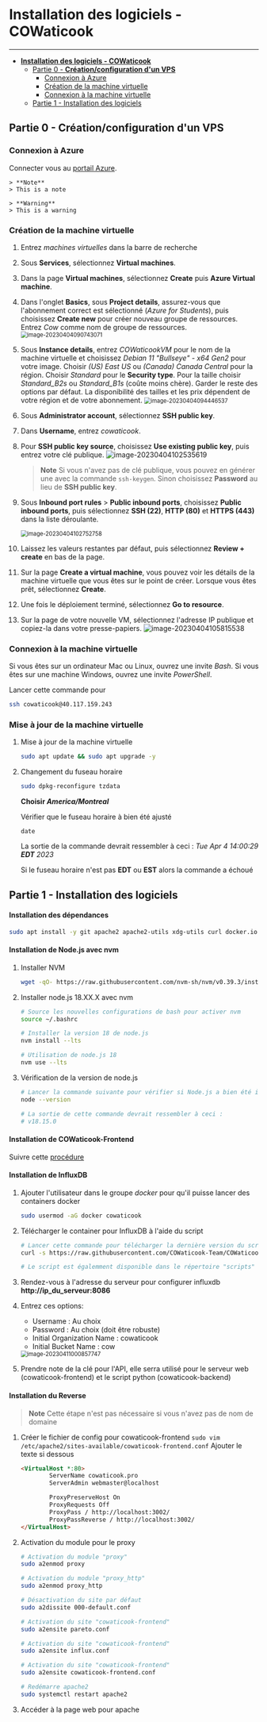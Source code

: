  

# **Installation des logiciels - COWaticook**

---------

<!--ts-->
* [<strong>Installation des logiciels - COWaticook</strong>](#installation-des-logiciels---cowaticook)
   * [Partie 0 - <strong>Création/configuration d'un VPS</strong>](#partie-0---créationconfiguration-dun-vpsi)
      * [Connexion à Azure](#connexion-à-azure)
      * [Création de la machine virtuelle](#création-de-la-machine-virtuelle)
      * [Connexion à la machine virtuelle](#connexion-à-la-machine-virtuelle)
   * [Partie 1 - Installation des logiciels](#partie-1---installation-des-logiciels)

<!--te-->

## Partie 0 - **Création/configuration d'un VPS**

### Connexion à Azure

Connecter vous au [portail Azure](https://portal.azure.com).

```
> **Note**
> This is a note

> **Warning**
> This is a warning
```
### Création de la machine virtuelle

1. Entrez *machines virtuelles* dans la barre de recherche

2. Sous **Services**, sélectionnez **Virtual machines**.

3. Dans la page **Virtual machines**, sélectionnez **Create** puis **Azure Virtual machine**.

4. Dans l'onglet **Basics**, sous **Project details**, assurez-vous que l'abonnement correct est sélectionné (*Azure for Students*), puis choisissez **Create new** pour créer nouveau groupe de ressources.  Entrez *Cow* comme nom de groupe de ressources.
   <img src="./assets/images/image-20230404090743071.png" alt="image-20230404090743071" style="zoom:80%;" />

5. Sous **Instance details**, entrez *COWaticookVM* pour le nom de la machine virtuelle et choisissez *Debian 11 "Bullseye" - x64 Gen2* pour votre image. Choisir *(US) East US* ou *(Canada) Canada Central* pour la région. Choisir *Standard* pour le **Security type**. Pour la taille choisir *Standard_B2s* ou *Standard_B1s* (coûte moins chère). Garder le reste des options par défaut.  La disponibilité des tailles et les prix dépendent de votre région et de votre abonnement.
   <img src="./assets/images/image-20230404094446537.png" alt="image-20230404094446537" style="zoom:80%;" />

6. Sous **Administrator account**, sélectionnez **SSH public key**.

7. Dans **Username**, entrez *cowaticook*.

8. Pour **SSH public key source**, choisissez **Use existing public key**, puis entrez votre clé publique.
   ![image-20230404102535619](./assets/images/image-20230404102535619.png)

   > **Note**
   > Si vous n'avez pas de clé publique, vous pouvez en générer une avec la commande `ssh-keygen`. Sinon choisissez **Password** au lieu de **SSH public key**.

9. Sous **Inbound port rules** > **Public inbound ports**, choisissez **Public inbound ports**, puis sélectionnez **SSH (22)**, **HTTP (80)** et **HTTPS (443)** dans la liste déroulante.
   
   <img src="./assets/images/image-20230404102752758.png" alt="image-20230404102752758" style="zoom:80%;" />
   
10. Laissez les valeurs restantes par défaut, puis sélectionnez **Review + create** en bas de la page.

11. Sur la page **Create a virtual machine**, vous pouvez voir les détails de la machine virtuelle que vous êtes sur le point de créer.  Lorsque vous êtes prêt, sélectionnez **Create**.

12. Une fois le déploiement terminé, sélectionnez **Go to resource**.

13. Sur la page de votre nouvelle VM, sélectionnez l'adresse IP publique et copiez-la dans votre presse-papiers.
    <img src="./assets/images/image-20230404105815538.png" alt="image-20230404105815538" style="zoom:100%;" />

### Connexion à la machine virtuelle

Si vous êtes sur un ordinateur Mac ou Linux, ouvrez une invite *Bash*. Si vous êtes sur une machine Windows, ouvrez une invite *PowerShell*.

Lancer cette commande pour

   ```bash
   ssh cowaticook@40.117.159.243
   ```

### Mise à jour de la machine virtuelle

1. Mise à jour de la machine virtuelle
   ```bash
   sudo apt update && sudo apt upgrade -y
   ```

2. Changement du fuseau horaire

   ```bash
   sudo dpkg-reconfigure tzdata
   ```

   **Choisir *America/Montreal***

   Vérifier que le fuseau horaire à bien été ajusté 

   ```
   date
   ```

   La sortie de la commande devrait ressembler à ceci : *Tue Apr  4 14:00:29 **EDT** 2023*

   Si le fuseau horaire n'est pas **EDT** ou **EST** alors la commande a échoué

## Partie 1 - Installation des logiciels

#### Installation des dépendances

```bash
sudo apt install -y git apache2 apache2-utils xdg-utils curl docker.io docker-clean docker-compose docker-registry python3-docker python3-certbot-apache certbot wget
```

#### Installation de Node.js avec nvm

1. Installer NVM

   ```bash
   wget -qO- https://raw.githubusercontent.com/nvm-sh/nvm/v0.39.3/install.sh | bash
   ```

2. Installer node.js 18.XX.X avec nvm

   ```bash
   # Source les nouvelles configurations de bash pour activer nvm
   source ~/.bashrc
   
   # Installer la version 18 de node.js
   nvm install --lts
   
   # Utilisation de node.js 18
   nvm use --lts
   ```

3. Vérification de la version de node.js
   ```bash
   # Lancer la commande suivante pour vérifier si Node.js a bien été installé
   node --version
   
   # La sortie de cette commande devrait ressembler à ceci :
   # v18.15.0
   ```

#### Installation de COWaticook-Frontend

Suivre cette [procédure](https://github.com/COWaticook-Team/cowaticook-frontend#utilisation)

#### Installation de InfluxDB

1. Ajouter l'utilisateur dans le groupe *docker* pour qu'il puisse lancer des containers docker

   ```bash
   sudo usermod -aG docker cowaticook
   ```

2. Télécharger le container pour InfluxDB à l'aide du script

   ```bash
   # Lancer cette commande pour télécharger la dernière version du script d'installation
   curl -s https://raw.githubusercontent.com/COWaticook-Team/COWaticook/main/scripts/influxdb-installer.sh | bash
   
   # Le script est égalemment disponible dans le répertoire "scripts" de ce git
   ```

3. Rendez-vous à l'adresse du serveur pour configurer influxdb **http://ip_du_serveur:8086**

4. Entrez ces options:

   - Username : Au choix
   - Password : Au choix (doit être robuste)
   - Initial Organization Name : cowaticook
   - Initial Bucket Name : cow

   <img src="./assets/images/image-20230411000857747.png" alt="image-20230411000857747" style="zoom:80%;" />

5. Prendre note de la clé pour l'API, elle serra utilisé pour le serveur web (cowaticook-frontend) et le script python (cowaticook-backend) 

#### Installation du Reverse

> **Note**
> Cette étape n'est pas nécessaire si vous n'avez pas de nom de domaine

1. Créer le fichier de config pour cowaticook-frontend
   `sudo vim /etc/apache2/sites-available/cowaticook-frontend.conf`
   Ajouter le texte si dessous
   
   ```html
   <VirtualHost *:80>
           ServerName cowaticook.pro
           ServerAdmin webmaster@localhost
   
           ProxyPreserveHost On
           ProxyRequests Off
           ProxyPass / http://localhost:3002/
           ProxyPassReverse / http://localhost:3002/
   </VirtualHost>
   ```
   
2. Activation du module pour le proxy

   ```bash
   # Activation du module "proxy"
   sudo a2enmod proxy
   
   # Activation du module "proxy_http"
   sudo a2enmod proxy_http
   
   # Désactivation du site par défaut
   sudo a2dissite 000-default.conf
   
   # Activation du site "cowaticook-frontend" 
   sudo a2ensite pareto.conf
   
   # Activation du site "cowaticook-frontend" 
   sudo a2ensite influx.conf
   
   # Activation du site "cowaticook-frontend" 
   sudo a2ensite cowaticook-frontend.conf
   
   # Redémarre apache2
   sudo systemctl restart apache2
   ```

3. Accéder à la page web pour apache

